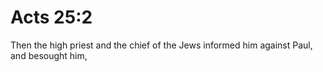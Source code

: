 # Acts 25:2

Then the high priest and the chief of the Jews informed him against Paul, and besought him,